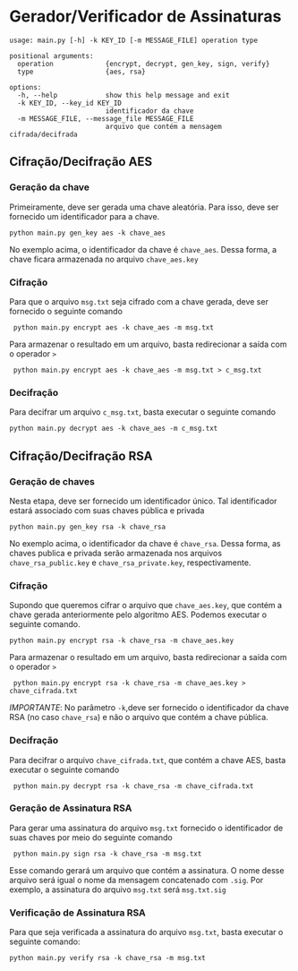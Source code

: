 #  Gerador/Verificador de Assinaturas

```
usage: main.py [-h] -k KEY_ID [-m MESSAGE_FILE] operation type

positional arguments:
  operation             {encrypt, decrypt, gen_key, sign, verify}
  type                  {aes, rsa}

options:
  -h, --help            show this help message and exit
  -k KEY_ID, --key_id KEY_ID
                        identificador da chave
  -m MESSAGE_FILE, --message_file MESSAGE_FILE
                        arquivo que contém a mensagem cifrada/decifrada
```


## Cifração/Decifração AES

### Geração da chave

Primeiramente, deve ser gerada uma chave aleatória. Para isso, deve ser fornecido um identificador para a chave.

```
python main.py gen_key aes -k chave_aes
```

No exemplo acima, o identificador da chave é `chave_aes`. Dessa forma, a chave ficara armazenada no arquivo `chave_aes.key`


### Cifração

Para que o arquivo `msg.txt` seja cifrado com a chave gerada, deve ser fornecido o seguinte comando

```
 python main.py encrypt aes -k chave_aes -m msg.txt 
```

Para armazenar o resultado em um arquivo, basta redirecionar a saída com o operador `>`

```
 python main.py encrypt aes -k chave_aes -m msg.txt > c_msg.txt
```

### Decifração

Para decifrar um arquivo `c_msg.txt`, basta executar o seguinte comando

```
python main.py decrypt aes -k chave_aes -m c_msg.txt
```


## Cifração/Decifração RSA

### Geração de chaves

Nesta etapa, deve ser fornecido um identificador único. Tal identificador estará associado com suas chaves pública e privada

```
python main.py gen_key rsa -k chave_rsa
```

No exemplo acima, o identificador da chave é `chave_rsa`. Dessa forma, as chaves publica e privada serão armazenada nos arquivos `chave_rsa_public.key` e `chave_rsa_private.key`, respectivamente.

### Cifração

Supondo que queremos cifrar o arquivo que `chave_aes.key`, que contém a chave gerada anteriormente pelo algoritmo AES. Podemos executar o seguinte comando.

```
python main.py encrypt rsa -k chave_rsa -m chave_aes.key
```

Para armazenar o resultado em um arquivo, basta redirecionar a saída com o operador `>`

```
 python main.py encrypt rsa -k chave_rsa -m chave_aes.key > chave_cifrada.txt
 ```


*IMPORTANTE*: No parâmetro `-k`,deve ser fornecido o identificador da chave RSA (no caso `chave_rsa`) e não o arquivo que contém a chave pública.

### Decifração

Para decifrar o arquivo `chave_cifrada.txt`, que contém a chave AES, basta executar o seguinte comando

```
 python main.py decrypt rsa -k chave_rsa -m chave_cifrada.txt
```


### Geração de Assinatura RSA

Para gerar uma assinatura do arquivo `msg.txt` fornecido o identificador de suas chaves por meio do seguinte comando

```
 python main.py sign rsa -k chave_rsa -m msg.txt
```

Esse comando gerará um arquivo que contém a assinatura. O nome desse arquivo será igual o nome da mensagem concatenado com `.sig`. Por exemplo, a assinatura do arquivo `msg.txt` será `msg.txt.sig`

### Verificação de Assinatura RSA

Para que seja verificada a assinatura do arquivo `msg.txt`, basta executar o seguinte comando:

```
python main.py verify rsa -k chave_rsa -m msg.txt
```


